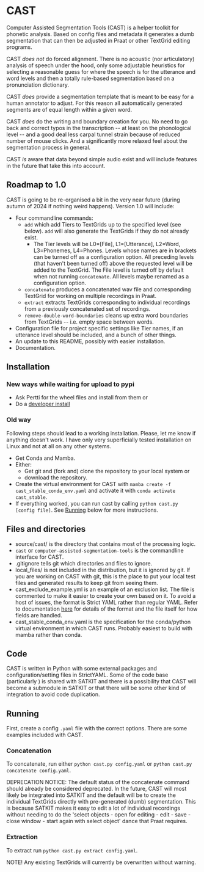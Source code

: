 <!--
Copyright (c) 2022-2024 Pertti Palo.

This file is part of Computer Assisted Segmentation Tools 
(see https://github.com/giuthas-speech-research-tools/cast/).

This program is free software: you can redistribute it and/or modify
it under the terms of the GNU General Public License as published by
the Free Software Foundation, either version 3 of the License, or
(at your option) any later version.

This program is distributed in the hope that it will be useful,
but WITHOUT ANY WARRANTY; without even the implied warranty of
MERCHANTABILITY or FITNESS FOR A PARTICULAR PURPOSE.  See the
GNU General Public License for more details.

You should have received a copy of the GNU General Public License
along with this program. If not, see <http://www.gnu.org/licenses/>.

The example data packaged with this program is licensed under the
Creative Commons Attribution-NonCommercial-ShareAlike 4.0
International (CC BY-NC-SA 4.0) License. You should have received a
copy of the Creative Commons Attribution-NonCommercial-ShareAlike 4.0
International (CC BY-NC-SA 4.0) License along with the data. If not,
see <https://creativecommons.org/licenses/by-nc-sa/4.0/> for details.

When using the toolkit for scientific publications, please cite the
articles listed in README.markdown. They can also be found in
citations.bib in BibTeX format.
-->
# CAST

Computer Assisted Segmentation Tools (CAST) is a helper toolkit for phonetic
analysis. Based on config files and metadata it generates a dumb segmentation
that can then be adjusted in Praat or other TextGrid editing programs.

CAST *does not* do forced alignment. There is no acoustic (nor articulatory)
analysis of speech under the hood, only some adjustable heuristics for selecting
a reasonable guess for where the speech is for the utterance and word levels and
then a totally rule-based segmentation based on a pronunciation dictionary.

CAST *does* provide a segmentation template that is meant to be easy for a human
annotator to adjust. For this reason all automatically generated segments are of
equal length within a given word.

CAST *does* do the writing and boundary creation for you. No need to go back and
correct typos in the transcription -- at least on the phonological level -- and
a good deal less carpal tunnel strain because of reduced number of mouse clicks.
And a significantly more relaxed feel about the segmentation process in general.

CAST *is* aware that data beyond simple audio exist and will include features in
the future that take this into account.

## Roadmap to 1.0

CAST is going to be re-organised a bit in the very near future (during autumn of
2024 if nothing weird happens). Version 1.0 will include:

- Four commandline commands:
  - `add` which add Tiers to TextGrids up to the specified level (see below).
    `add` will also generate the TextGrids if they do not already exist.
    - The Tier levels will be L0=[File], L1=[Utterance], L2=Word, L3=Phonemes,
      L4=Phones. Levels whose names are in brackets can be turned off as a
      configuration option. All preceding levels (that haven't been turned off)
      above the requested level will be added to the TextGrid. The File level is
      turned off by default when not running `concatenate`. All levels maybe
      renamed as a configuration option.
  - `concatenate` produces a concatenated wav file and corresponding TextGrid
    for working on multiple recordings in Praat.
  - `extract` extracts TextGrids corresponding to individual recordings from a
    previously concatenated set of recordings.
  - `remove-double-word-boundaries` cleans up extra word boundaries from
    TextGrids -- i.e. empty space between words.
- Configuration file for project specific settings like Tier names, if an
  utterance level should be included, and a bunch of other things.
- An update to this README, possibly with easier installation.
- Documentation.

## Installation

### New ways while waiting for upload to pypi

- Ask Pertti for the wheel files and install from them or
- Do a [developer install](docs/Development_guide.markdown#install-cast-in-development-mode-)

### Old way

Following steps should lead to a working installation. Please, let me know if
anything doesn't work. I have only very superficially tested installation on
Linux and not at all on any other systems.

- Get Conda and Mamba.
- Either:
  - Get git and (fork and) clone the repository to your local system or
  - download the repository.
- Create the virtual environment for CAST with
  `mamba create -f cast_stable_conda_env.yaml` and activate it with
  `conda activate cast_stable`.
- If everything worked, you can run cast by calling `python cast.py [config
  file]`. See [Running](#running) below for more instructions.

## Files and directories

- source/cast/ is the directory that contains most of the processing logic.
- `cast` or `computer-assisted-segmentation-tools` is the commandline interface for CAST.
- .gitignore tells git which directories and files to ignore.
- local_files/ is not included in the distribution, but it is ignored by git. If
  you are working on CAST with git, this is the place to put your local test
  files and generated results to keep git from seeing them.
- cast_exclude_example.yml is an example of an exclusion list. The file is
  commented to make it easier to create your own based on it. To avoid a host of
  issues, the format is Strict YAML rather than regular YAML. Refer to
  documentation [here](https://hitchdev.com/strictyaml/) for details of the
  format and the file itself for how fields are handled.
- cast_stable_conda_env.yaml is the specification for the conda/python virtual
  environment in which CAST runs. Probably easiest to build with mamba rather
  than conda.

## Code

CAST is written in Python with some external packages and configuration/setting
files in StrictYAML. Some of the code base (particularly ) is shared with SATKIT
and there is a possibility that CAST will become a submodule in SATKIT or that
there will be some other kind of integration to avoid code duplication.

## Running

First, create a config `.yaml` file with the correct options. There are some
examples included with CAST.

### Concatenation

To concatenate, run either `python cast.py config.yaml` or `python cast.py
concatenate config.yaml`.

DEPRECATION NOTICE: The default status of the concatenate command should already
be considered deprecated. In the future, CAST will most likely be integrated into
SATKIT and the default will be to create the individual TextGrids directly with
pre-generated (dumb) segmentation. This is because SATKIT makes it easy to edit
a lot of individual recordings without needing to do the 'select objects - open
for editing - edit - save - close window - start again with select object' dance
that Praat requires.

### Extraction

To extract run `python cast.py extract config.yaml`.

NOTE! Any existing TextGrids will currently be overwritten without warning.
